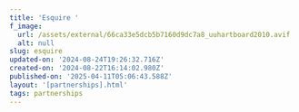 ```yaml
---
title: 'Esquire '
f_image:
  url: /assets/external/66ca33e5dcb5b7160d9dc7a8_uuhartboard2010.avif
  alt: null
slug: esquire
updated-on: '2024-08-24T19:26:32.716Z'
created-on: '2024-08-22T16:14:02.980Z'
published-on: '2025-04-11T05:06:43.588Z'
layout: '[partnerships].html'
tags: partnerships
---
```



